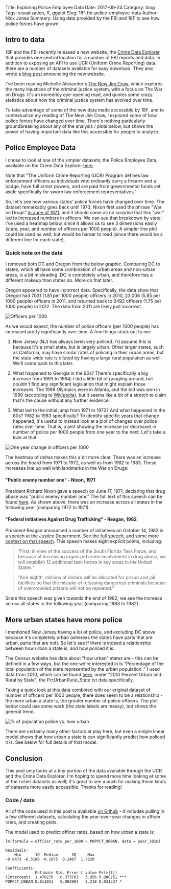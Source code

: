 Title: Exploring Police Employee Data
Date: 2017-09-24
Category: blog
Tags: visualization, R, ggplot
Slug: 18f-fbi-police-employee-data
Author: Nick Jones
Summary: Using data provided by the FBI and 18F to see how police forces have grown

## Intro to data

18F and the FBI recently released a new website, the [Crime Data Explorer](https://crime-data-explorer.fr.cloud.gov/), that provides one central location
for a number of FBI reports and data. In addition to exposing an API to use UCR (Uniform Crime Reporting)
data, there are a number of datasets available for easy download. They also wrote a
[blog post](https://18f.gsa.gov/2017/09/07/opening-the-nations-crime-data/) announcing the new
website.

I've been reading Michelle Alexander's [The New Jim Crow](http://newjimcrow.com/), which explores
the many injustices of the criminal justice system, with a focus on The War on Drugs. It's an incredibly
eye-opening read, and quotes some crazy statistics about how the criminal justice system has evolved
over time.

To take advantage of some of the new data made accessible by 18F, and to contextualize my
reading of The New Jim Crow, I explored some of how police forces have changed over time. There's
nothing particularly groundbreaking about any of the analysis / plots below, but shows the power of
having important data like this accessible for people to analyze.

## Police Employee Data
I chose to look at one of the simpler datasets; the Police Employee Data, available on the
Crime Data Explorer [here](https://crime-data-explorer.fr.cloud.gov/downloads-and-docs).

Note that "The Uniform Crime Reporting (UCR) Program defines law enforcement officers as individuals
who ordinarily carry a firearm and a badge, have full arrest powers, and are paid from governmental
funds set aside specifically for sworn law enforcement representatives."

So, let's see how various states' police forces have changed over time. The dataset remarkably goes
back until 1970; Nixon first used the phrase "War on Drugs" [in June of 1971](http://www.npr.org/templates/story/story.php?storyId=9252490),
and it should come as no surprise that this "war" led to increased numbers in officers. We can see
that breakdown by state; I've used a heatmap below, since it allows us to see 3 dimensions easily
(state, year, and number of officers per 1000 people). A simpler line plot could be used as well,
but would be harder to read (since there would be a different line for each state).

### Quick note on the data
I removed both DC and Oregon from the below graphic. Comparing DC to states, which all have some
combination of urban areas and non-urban areas, is a bit misleading. DC is completely urban, and
therefore has a different makeup than states do. More on that later.

Oregon appeared to have incorrect data. Specifically, the data show that Oregon had 7031 (1.81 per
1000 people) officers in 2010, 23,006 (5.85 per 1000 people) officers in 2011, and returned back
to 6492 officers (1.75 per 1000 people) in 2012. The data from 2011 are likely just incorrect.

![Officers per 1000](images/officer_rate_heatmap_state_year.png "Number of officers per 1000, by state and year")

As we would expect, the number of police officers (per 1000 people) has increased pretty significantly
over time. A few things stuck out to me:

1. New Jersey (NJ) has always been very policed. I'd assume this is because it's a small state, but
is largely urban. Other larger states, such as California, may have similar rates of policing in their
urban areas, but the state-wide rate is diluted by having a large rural population as well. We'll
come back to this later.

2. What happened to Georgia in the 90s? There's specifically a big increase from 1993 to 1994; I did
a little bit of googling around, but couldn't find any significant legislation that might explain
those increases. The 1996 Olympics were in Atlanta, and the bid was won in 1990 (according to
[Wikipedia](https://en.wikipedia.org/wiki/1996_Summer_Olympics)), but it seems like a bit of a
stretch to claim that's the cause without any further evidence.

3. What led to the initial jump from 1971 to 1972? And what happened in the 80s? 1982 to 1983 specifically?
To identify specific years that change happened, it's useful to instead look at a plot of changes
over police rates over time. That is, a plot showing the increase (or decrease) in number of police
per 1000 people from one year to the next. Let's take a look at that.


![One year change in officers per 1000](images/officer_rate_deltas_heatmap_state_year.png "Change in Officer Rate")

The heatmap of deltas makes this a bit more clear. There was an increase across the board from 1971
to 1972, as well as from 1982 to 1983. These increases line up well with landmarks in the War on Drugs:

#### "Public enemy number one" - Nixon, 1971
President Richard Nixon gave a speech on June 17, 1971, declaring that drug abuse was "public enemy
number one." The full text of this speech can be found [here](http://www.presidency.ucsb.edu/ws/?pid=3047).
As shown above, there was an increase across all states in the following year (comparing 1972 to 1971).

#### "Federal Initiatives Against Drug Trafficking" - Reagan, 1982
President Reagan announced a number of initiatives on October 14, 1982 in a speech at the Justice
Department. See the [full speech](http://www.presidency.ucsb.edu/ws/?pid=43127), and some more
[context on that speech](http://www.politico.com/story/2010/10/reagan-declares-war-on-drugs-october-14-1982-043552). This speech makes eight explicit points, including:

> "First, in view of the success of the South Florida Task Force, and because of increasing organized crime involvement in drug abuse, we will establish 12 additional task forces in key areas in the United States."

> "And eighth, millions of dollars will be allocated for prison and jail facilities so that the mistake of releasing dangerous criminals because of overcrowded prisons will not be repeated."

Since this speech was given towards the end of 1982, we see the increase across all states in the
following year (comparing 1983 to 1982).

## More urban states have more police
I mentioned New Jersey having a lot of police, and excluding DC above because it's completely urban (whereas the states have parts that are urban, parts that are not). So let's see if there is indeed a relationship between
how urban a state is, and how policed it is.

The Census website has data about "how urban" states are - this can be defined in a few ways, but the one
we're interested in is "Percentage of the total population of the state represented by the urban population
." I used data from 2010, which
can be found [here](https://www.census.gov/geo/reference/ua/ualists_layout.html), under "2010 Percent
Urban and Rural by State", the PctUrbanRural_State.txt data specifically.

Taking a quick look at this data combined with our original dataset of number of officers per 1000 people, there
does seem to be a relationship - the more urban a state is, the greater number of police officers. The plot below
could use some work (the state labels are messy), but shows the general trend.

![% of population police vs. how urban](images/urban_pop_vs_officer_rate.png "% of population police vs. how urban")

There are certainly many other factors at play here, but even a simple linear model shows that how
urban a state is can significantly predict how policed it is. See below for full details of that
model.

## Conclusion
This post only looks at a tiny portion of the data available through the UCR and the Crime Data
Explorer. I'm hoping to spend more time looking at some of the richer datasets as well; it's great
to see a push for making these kinds of datasets more easily accessible. Thanks for reading!


### Code / data
All of the code used in this post is available [on Github](https://github.com/nrjones8/18f-crime-data) -
it includes pulling in a few different datasets, calculating the year-over-year changes in officer
rates, and creating plots.

The model used to predict officer rates, based on how urban a state is:
```
lm(formula = officer_rate_per_1000 ~ POPPCT_URBAN, data = year_2010)

Residuals:
    Min      1Q  Median      3Q     Max
-0.8473 -0.3186 -0.1075  0.2407  1.7220

Coefficients:
             Estimate Std. Error t value Pr(>|t|)
(Intercept)  1.478276   0.373703   3.956 0.000251 ***
POPPCT_URBAN 0.011053   0.004984   2.218 0.031337 *
```